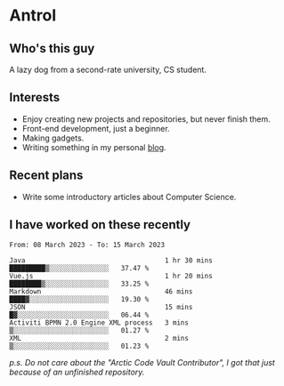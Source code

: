 # Antrol

## Who's this guy

A lazy dog from a second-rate university, CS student.

## Interests

* Enjoy creating new projects and repositories, but never finish them.
* Front-end development, just a beginner.
* Making gadgets.
* Writing something in my personal [blog](https://blog.antrol.xyz/).

## Recent plans

* Write some introductory articles about Computer Science.

<!--
* Try to develop a website for [Anime4KCPP](https://github.com/TianZerL/Anime4KCPP).
* Develop a Markdown renderer which user can customize its css, of course it is GUI-based.~~(If I could finish  it before getting bored)~~
* Work with my [teammates](https://github.com/SWJTU-Lazy-Dogs).
* Find something interests me, as a hobby after finishing my ~~boring~~ homework.
-->

## I have worked on these recently

<!--START_SECTION:waka-->

```text
From: 08 March 2023 - To: 15 March 2023

Java                                   1 hr 30 mins    █████████▒░░░░░░░░░░░░░░░   37.47 %
Vue.js                                 1 hr 20 mins    ████████▒░░░░░░░░░░░░░░░░   33.25 %
Markdown                               46 mins         ████▓░░░░░░░░░░░░░░░░░░░░   19.30 %
JSON                                   15 mins         █▓░░░░░░░░░░░░░░░░░░░░░░░   06.44 %
Activiti BPMN 2.0 Engine XML process   3 mins          ▒░░░░░░░░░░░░░░░░░░░░░░░░   01.27 %
XML                                    2 mins          ▒░░░░░░░░░░░░░░░░░░░░░░░░   01.23 %
```

<!--END_SECTION:waka-->

*p.s.  Do not care about the "Arctic Code Vault Contributor", I got that just because of an unfinished repository.*

<!--
**qzmlgfj/qzmlgfj** is a ✨ _special_ ✨ repository because its `README.md` (this file) appears on your GitHub profile.

Here are some ideas to get you started:

- 🔭 I’m currently working on ...
- 🌱 I’m currently learning ...
- 👯 I’m looking to collaborate on ...
- 🤔 I’m looking for help with ...
- 💬 Ask me about ...
- 📫 How to reach me: ...
- 😄 Pronouns: ...
- ⚡ Fun fact: ...
-->
